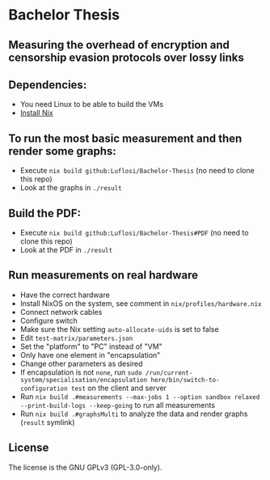 [SPDX-FileCopyrightText: 2024 Lukas Zirpel <thesis+lukas@zirpel.de>]::
[SPDX-License-Identifier: GPL-3.0-only]::

# Bachelor Thesis
## Measuring the overhead of encryption and censorship evasion protocols over lossy links

## Dependencies:
- You need Linux to be able to build the VMs
- [Install Nix](https://zero-to-nix.com/start/install)

## To run the most basic measurement and then render some graphs:
- Execute `nix build github:Luflosi/Bachelor-Thesis` (no need to clone this repo)
- Look at the graphs in `./result`

## Build the PDF:
- Execute `nix build github:Luflosi/Bachelor-Thesis#PDF` (no need to clone this repo)
- Look at the PDF in `./result`

## Run measurements on real hardware
- Have the correct hardware
- Install NixOS on the system, see comment in `nix/profiles/hardware.nix`
- Connect network cables
- Configure switch
- Make sure the Nix setting `auto-allocate-uids` is set to false
- Edit `test-matrix/parameters.json`
- Set the "platform" to "PC" instead of "VM"
- Only have one element in "encapsulation"
- Change other parameters as desired
- If encapsulation is not `none`, run `sudo /run/current-system/specialisation/encapsulation here/bin/switch-to-configuration test` on the client and server
- Run `nix build .#measurements --max-jobs 1 --option sandbox relaxed --print-build-logs --keep-going` to run all measurements
- Run `nix build .#graphsMulti` to analyze the data and render graphs (`result` symlink)

## License
The license is the GNU GPLv3 (GPL-3.0-only).
